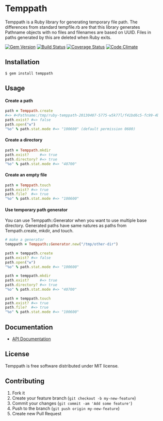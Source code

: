 # Temppath

Temppath is a Ruby library for generating temporary file path. The differences
from standard tempfile.rb are that this library generates Pathname objects with
no files and filenames are based on UUID. Files in paths generated by this are
deleted when Ruby exits.

[![Gem Version](https://badge.fury.io/rb/temppath.png)](http://badge.fury.io/rb/temppath) [![Build Status](https://travis-ci.org/keita/temppath.png?branch=master)](https://travis-ci.org/keita/temppath) [![Coverage Status](https://coveralls.io/repos/keita/temppath/badge.png?branch=master)](https://coveralls.io/r/keita/temppath) [![Code Climate](https://codeclimate.com/github/keita/temppath.png)](https://codeclimate.com/github/keita/temppath)

## Installation

    $ gem install temppath

## Usage

#### Create a path

```ruby
path = Temppath.create
#=> #<Pathname:/tmp/ruby-temppath-20130407-5775-w5k77l/f41bd6c5-fc99-4b7a-8f68-95b7ae4a6b22>
path.exist? #=> false
path.open("w")
"%o" % path.stat.mode #=> "100600" (default permission 0600)
```

#### Create a directory

```ruby
path = Temppath.mkdir
path.exist?     #=> true
path.directory? #=> true
"%o" % path.stat.mode #=> "40700"
```

#### Create an empty file

```ruby
path = Temppath.touch
path.exist? #=> true
path.file?  #=> true
"%o" % path.stat.mode #=> "100600"
```

#### Use temporary path generator

You can use Temppath::Generator when you want to use multiple base
directory. Generated paths have same natures as paths from Tempath.create,
mkdir, and touch.

```ruby
# make a generator
temppath = Temppath::Generator.new("/tmp/other-dir")
 
path = temppath.create
path.exist? #=> false
path.open("w")
"%o" % path.stat.mode #=> "100600"
 
path = temppath.mkdir
path.exist?     #=> true
path.directory? #=> true
"%o" % path.stat.mode #=> "40700"
 
path = temppath.touch
path.exist? #=> true
path.file?  #=> true
"%o" % path.stat.mode #=> "100600"
```

## Documentation

- [API Documentation](http://www.rubydoc.info/gems/temppath/)

## License

Temppath is free software distributed under MIT license.

## Contributing

1. Fork it
2. Create your feature branch (`git checkout -b my-new-feature`)
3. Commit your changes (`git commit -am 'Add some feature'`)
4. Push to the branch (`git push origin my-new-feature`)
5. Create new Pull Request

